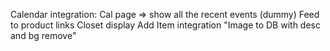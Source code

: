 Calendar integration: Cal page => show all the recent events (dummy) 
Feed to product links
Closet display
Add Item integration "Image to DB with desc and bg remove"
